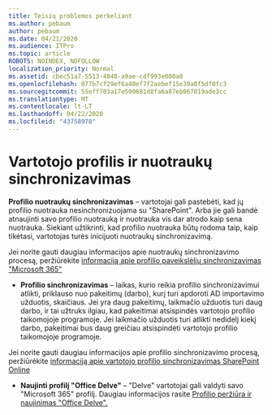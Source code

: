 ```yaml
---
title: Teisių problemos perkeliant
ms.author: pebaum
author: pebaum
ms.date: 04/21/2020
ms.audience: ITPro
ms.topic: article
ROBOTS: NOINDEX, NOFOLLOW
localization_priority: Normal
ms.assetid: cbec51a7-5513-4848-a9ae-cdf993e000a8
ms.openlocfilehash: 077b7cf29ef6a40ef7f2aebef15e39a0f5df0fc3
ms.sourcegitcommit: 55eff703a17e500681d8fa6a87eb067019ade3cc
ms.translationtype: MT
ms.contentlocale: lt-LT
ms.lasthandoff: 04/22/2020
ms.locfileid: "43758978"
---
```

# <a name="user-profile-and-photo-synchronization"></a>Vartotojo profilis ir nuotraukų sinchronizavimas

 **Profilio nuotraukų sinchronizavimas** – vartotojai gali pastebėti, kad jų profilio nuotrauka nesinchronizuojama su "SharePoint". Arba jie gali bandė atnaujinti savo profilio nuotrauką ir nuotrauka vis dar atrodo kaip sena nuotrauka. Siekiant užtikrinti, kad profilio nuotrauka būtų rodoma taip, kaip tikėtasi, vartotojas turės inicijuoti nuotraukų sinchronizavimą. 
  
Jei norite gauti daugiau informacijos apie nuotraukų sinchronizavimo procesą, peržiūrėkite [informaciją apie profilio paveikslėlių sinchronizavimas "Microsoft 365"](https://go.microsoft.com/fwlink/?linkid=2022634)
  
- **Profilio sinchronizavimas** – laikas, kurio reikia profilio sinchronizavimui atlikti, priklauso nuo pakeitimų (darbo), kurį turi apdoroti AD importavimo užduotis, skaičiaus. Jei yra daug pakeitimų, laikmačio užduotis turi daug darbo, ir tai užtruks ilgiau, kad pakeitimai atsispindės vartotojo profilio taikomojoje programoje. Jei laikmačio užduotis turi atlikti nedidelį kiekį darbo, pakeitimai bus daug greičiau atsispindėti vartotojo profilio taikomojoje programoje. 
  
Jei norite gauti daugiau informacijos apie profilio sinchronizavimo procesą, peržiūrėkite [informaciją apie vartotojo profilio sinchronizavimas SharePoint Online](https://go.microsoft.com/fwlink/?linkid=2022639)
    
- **Naujinti profilį "Office Delve"** – "Delve" vartotojai gali valdyti savo "Microsoft 365" profilį. Daugiau informacijos rasite [Profilio peržiūra ir naujinimas "Office Delve".](https://support.office.com/article/View-and-update-your-profile-in-Office-Delve-4e84343b-eedf-45a1-aeb9-8627ccca14ba)
    

